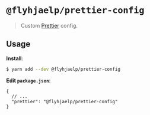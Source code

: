 # `@flyhjaelp/prettier-config`

> Custom  [Prettier](https://prettier.io) config.

## Usage

**Install**:

```bash
$ yarn add --dev @flyhjaelp/prettier-config
```

**Edit `package.json`**:

```jsonc
{
  // ...
  "prettier": "@flyhjaelp/prettier-config"
}
```
